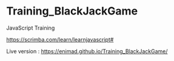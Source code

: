 # Training_BlackJackGame

JavaScript Training

https://scrimba.com/learn/learnjavascript#

Live version : https://enimad.github.io/Training_BlackJackGame/
